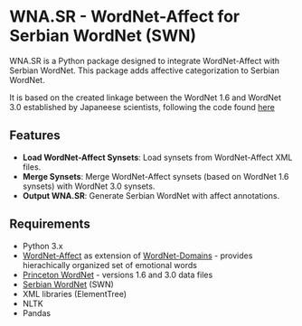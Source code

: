 # WNA.SR - WordNet-Affect for Serbian WordNet (SWN)

WNA.SR is a Python package designed to integrate WordNet-Affect with Serbian WordNet. This package adds affective categorization to Serbian WordNet.

It is based on the created linkage between the WordNet 1.6 and WordNet 3.0 established by Japaneese scientists, following the code found [here](https://github.com/skozawa/japanese-wordnet-affect?tab=readme-ov-file)

## Features

- **Load WordNet-Affect Synsets**: Load synsets from WordNet-Affect XML files.
- **Merge Synsets**: Merge WordNet-Affect synsets (based on WordNet 1.6 synsets) with WordNet 3.0 synsets.
- **Output WNA.SR**: Generate Serbian WordNet with affect annotations.

## Requirements

- Python 3.x
- [WordNet-Affect](https://wndomains.fbk.eu/wnaffect.html) as extension of [WordNet-Domains](https://wndomains.fbk.eu/index.html) - provides hierachically organized set of emotional words
- [Princeton WordNet](https://wordnet.princeton.edu/) - versions 1.6 and 3.0 data files
- [Serbian WordNet](https://wn.jerteh.rs/) (SWN)
- XML libraries (ElementTree)
- NLTK
- Pandas



